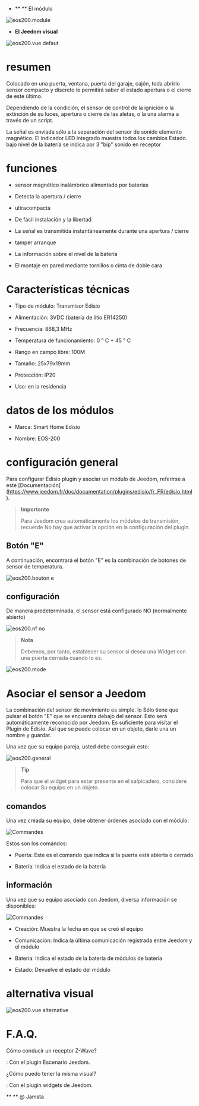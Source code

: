 -   ** ** El módulo

![eos200.module](../images/eos200/eos200.module.jpg)

-   **El Jeedom visual**

![eos200.vue defaut](../images/eos200/eos200.vue-defaut.jpg)

resumen
======

Colocado en una puerta, ventana, puerta del garaje, cajón, toda abrirlo
sensor compacto y discreto le permitirá saber el estado
apertura o el cierre de este último.

Dependiendo de la condición, el sensor de control de la ignición o la extinción de su
luces, apertura o cierre de las aletas, o la
una alarma a través de un script.

La señal es enviada sólo a la separación del sensor de sonido
elemento magnético. El indicador LED integrado muestra todos los cambios
Estado. bajo nivel de la batería se indica por 3 "bip" sonido en
receptor

funciones
=========

-   sensor magnético inalámbrico alimentado por baterías

-   Detecta la apertura / cierre

-   ultracompacta

-   De fácil instalación y la libertad

-   La señal es transmitida instantáneamente durante una apertura / cierre

-   tamper arranque

-   La información sobre el nivel de la batería

-   El montaje en pared mediante tornillos o cinta de doble cara

Características técnicas
===========================

-   Tipo de módulo: Transmisor Edisio

-   Alimentación: 3VDC (batería de litio ER14250)

-   Frecuencia: 868,3 MHz

-   Temperatura de funcionamiento: 0 ° C + 45 ° C

-   Rango en campo libre: 100M

-   Tamaño: 25x79x19mm

-   Protección: IP20

-   Uso: en la residencia

datos de los módulos
=================

-   Marca: Smart Home Edisio

-   Nombre: EOS-200

configuración general
======================

Para configurar Edisio plugin y asociar un módulo de Jeedom,
referirse a este
[Documentación] (https://www.jeedom.fr/doc/documentation/plugins/edisio/fr_FR/edisio.html).

> **Importante**
>
> Para Jeedom crea automáticamente los módulos de transmisión, recuerde
> No hay que activar la opción en la configuración del plugin.

Botón "E"
----------

A continuación, encontrará el botón "E" es la combinación de botones de
sensor de temperatura.

![eos200.bouton e](../images/eos200/eos200.bouton-e.jpg)

configuración
-------------

De manera predeterminada, el sensor está configurado NO (normalmente abierto)

![eos200.nf no](../images/eos200/eos200.nf-no.jpg)

> **Nota**
>
> Debemos, por tanto, establecer su sensor si desea una
> Widget con una puerta cerrada cuando lo es.

![eos200.mode](../images/eos200/eos200.mode.jpg)

Asociar el sensor a Jeedom
===============================

La combinación del sensor de movimiento es simple. lo
Sólo tiene que pulsar el botón "E" que se encuentra debajo del sensor. Esto será
automáticamente reconocido por Jeedom. Es suficiente para visitar el
Plugin de Edisio. Así que se puede colocar en un objeto, darle una
un nombre y guardar.

Una vez que su equipo pareja, usted debe conseguir esto:

![eos200.general](../images/eos200/eos200.general.jpg)

> **Tip**
>
> Para que el widget para estar presente en el salpicadero, considere colocar
> Su equipo en un objeto.

comandos
---------

Una vez creada su equipo, debe obtener órdenes
asociado con el módulo:

![Commandes](../images/eos200/eos200.commandes.jpg)

Estos son los comandos:

-   Puerta: Este es el comando que indica si la puerta está abierta o
    cerrado

-   Batería: Indica el estado de la batería

información
------------

Una vez que su equipo asociado con Jeedom, diversa información se
disponibles:

![Commandes](../images/eos200/eos200.informations.jpg)

-   Creación: Muestra la fecha en que se creó el equipo

-   Comunicación: Indica la última comunicación registrada entre
    Jeedom y el módulo

-   Batería: Indica el estado de la batería de módulos de batería

-   Estado: Devuelve el estado del módulo

alternativa visual
=================

![eos200.vue alternative](../images/eos200/eos200.vue-alternative.jpg)

F.A.Q.
======

Cómo conducir un receptor Z-Wave?

: Con el plugin Escenario Jeedom.

¿Cómo puedo tener la misma visual?

: Con el plugin widgets de Jeedom.

** ** @ Jamsta
